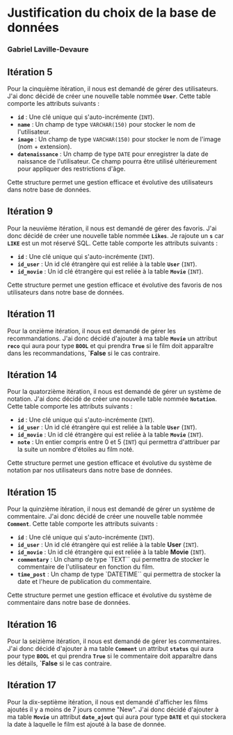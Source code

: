 # Justification du choix de la base de données

### Gabriel Laville-Devaure

## Itération 5

Pour la cinquième itération, il nous est demandé de gérer des utilisateurs. J'ai donc décidé de créer une nouvelle table nommée **`User`**. Cette table comporte les attributs suivants :

- **`id`** : Une clé unique qui s'auto-incrémente (`INT`).
- **`name`** : Un champ de type `VARCHAR(150)` pour stocker le nom de l'utilisateur.
- **`image`** : Un champ de type `VARCHAR(150)` pour stocker le nom de l'image (nom + extension).
- **`datenaissance`** : Un champ de type `DATE` pour enregistrer la date de naissance de l'utilisateur. Ce champ pourra être utilisé ultérieurement pour appliquer des restrictions d'âge.

Cette structure permet une gestion efficace et évolutive des utilisateurs dans notre base de données.

## Itération 9

Pour la neuvième itération, il nous est demandé de gérer des favoris. J'ai donc décidé de créer une nouvelle table nommée **`Likes`**. Je rajoute un **`s`** car **`LIKE`** est un mot réservé SQL. Cette table comporte les attributs suivants :

- **`id`** : Une clé unique qui s'auto-incrémente (`INT`).
- **`id_user`** : Un id clé étrangère qui est reliée à la table **`User`** (`INT`).
- **`id_movie`** : Un id clé étrangère qui est reliée à la table **`Movie`** (`INT`).

Cette structure permet une gestion efficace et évolutive des favoris de nos utilisateurs dans notre base de données.

## Itération 11

Pour la onzième itération, il nous est demandé de gérer les recommandations. J'ai donc décidé d'ajouter à ma table **`Movie`** un attribut **`reco`** qui aura pour type **`BOOL`** et qui prendra **`True`** si le film doit apparaître dans les recommandations, **`False** si le cas contraire.

## Itération 14

Pour la quatorzième itération, il nous est demandé de gérer un système de notation. J'ai donc décidé de créer une nouvelle table nommée **`Notation`**. Cette table comporte les attributs suivants :

- **`id`** : Une clé unique qui s'auto-incrémente (`INT`).
- **`id_user`** : Un id clé étrangère qui est reliée à la table **`User`** (`INT`).
- **`id_movie`** : Un id clé étrangère qui est reliée à la table **`Movie`** (`INT`).
- **`note`** : Un entier compris entre 0 et 5 (`INT`) qui permettra d'attribuer par la suite un nombre d'étoiles au film noté.

Cette structure permet une gestion efficace et évolutive du système de notation par nos utilisateurs dans notre base de données.

## Itération 15

Pour la quinzième itération, il nous est demandé de gérer un système de commentaire. J'ai donc décidé de créer une nouvelle table nommée **`Comment`**. Cette table comporte les attributs suivants :

- **`id`** : Une clé unique qui s'auto-incrémente (`INT`).
- **`id_user`** : Un id clé étrangère qui est reliée à la table **User** (`INT`).
- **`id_movie`** : Un id clé étrangère qui est reliée à la table **Movie** (`INT`).
- **`commentary`** : Un champ de type `TEXT`` qui permettra de stocker le commentaire de l'utilisateur en fonction du film.
- **`time_post`** : Un champ de type `DATETIME`` qui permettra de stocker la date et l'heure de publication du commentaire.

Cette structure permet une gestion efficace et évolutive du système de commentaire dans notre base de données.

## Itération 16

Pour la seizième itération, il nous est demandé de gérer les commentaires. J'ai donc décidé d'ajouter à ma table **`Comment`** un attribut **`status`** qui aura pour type **`BOOL`** et qui prendra **`True`** si le commentaire doit apparaître dans les détails, **`False** si le cas contraire.

## Itération 17

Pour la dix-septième itération, il nous est demandé d'afficher les films ajoutés il y a moins de 7 jours comme "New". J'ai donc décidé d'ajouter à ma table **`Movie`** un attribut **`date_ajout`** qui aura pour type **`DATE`** et qui stockera la date à laquelle le film est ajouté à la base de donnée.
